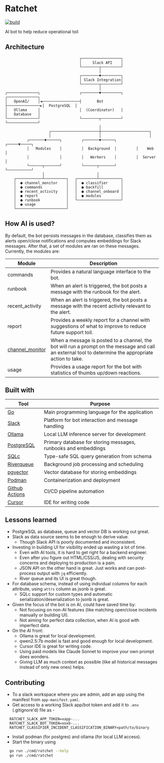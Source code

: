 # Ratchet

[![build](https://github.com/dynoinc/ratchet/actions/workflows/build.yml/badge.svg?branch=main)](https://github.com/dynoinc/ratchet/actions/workflows/build.yml)

AI bot to help reduce operational toil

## Architecture

```
                                  ┌──────────────────┐
                                  │     Slack API    │
                                  └────────┬─────────┘
                                           │
                                  ┌────────▼─────────┐
                                  │ Slack Integration│
                                  └────────┬─────────┘
                                           │
┌──────────────┐                  ┌────────▼─────────┐                ┌──────────────┐
│   OpenAI/    │◄─────────────────┤       Bot        ├───────────────►│  PostgreSQL  │
│   Ollama     │                  │  (Coordinator)   │                │   Database   │
└──────────────┘                  └────────┬─────────┘                └──────────────┘
                                           │
                    ┌──────────────────────┼──────────────────────┐
                    │                      │                      │
          ┌───────▼──────┐         ┌───────▼──────┐         ┌─────▼─────┐
          │   Modules    │         │  Background  │         │    Web    │
          │              │         │   Workers    │         │  Server   │
          └──────┬───────┘         └──────┬───────┘         └───────────┘
                 │                        │
    ┌────────────┴──────────┐   ┌─────────┴──────────┐
    │  ● channel_monitor    │   │  ● classifier      │
    │  ● commands           │   │  ● backfill        │
    │  ● recent_activity    │   │  ● channel_onboard │
    │  ● report             │   │  ● modules         │
    │  ● runbook            │   └────────────────────┘
    │  ● usage              │
    └───────────────────────┘
```

## How AI is used?

By default, the bot persists messages in the database, classifies them as alerts open/close notifications
and computes embeddings for Slack messages. After that, a set of modules are ran on these messages. Currently, the
modules are:

| Module                                                        | Description                                                                                                                                            |
|---------------------------------------------------------------|--------------------------------------------------------------------------------------------------------------------------------------------------------|
| commands                                                      | Provides a natural language interface to the bot.                                                                                                      |
| runbook                                                       | When an alert is triggered, the bot posts a message with the runbook for the alert.                                                                    |
| recent_activity                                               | When an alert is triggered, the bot posts a message with the recent activity relevant to the alert.                                                    |
| report                                                        | Provides a weekly report for a channel with suggestions of what to improve to reduce future support toil.                                              |
| [channel_monitor](internal/modules/channel_monitor/README.md) | When a message is posted to a channel, the bot will run a prompt on the message and call an external tool to determine the appropriate action to take. |
| usage                                                         | Provides a usage report for the bot with statistics of thumbs up/down reactions.                                                                       |

## Built with

| Tool                                                  | Purpose                                                        |
|-------------------------------------------------------|----------------------------------------------------------------|
| [Go](https://go.dev/)                                 | Main programming language for the application                  |
| [Slack](https://slack.com/)                           | Platform for bot interaction and message handling              |
| [Ollama](https://ollama.com/)                         | Local LLM inference server for development                     |
| [PostgreSQL](https://www.postgresql.org/)             | Primary database for storing messages, runbooks and embeddings |
| [SQLc](https://sqlc.dev/)                             | Type-safe SQL query generation from schema                     |
| [Riverqueue](http://riverqueue.com/)                  | Background job processing and scheduling                       |
| [pgvector](https://github.com/pgvector/pgvector)      | Vector database for storing embeddings                         |
| [Podman](https://podman.io/)                          | Containerization and deployment                                |
| [Github Actions](https://github.com/features/actions) | CI/CD pipeline automation                                      |
| [Cursor](https://www.cursor.com/)                     | IDE for writing code                                           |

## Lessons learned

* PostgreSQL as database, queue and vector DB is working out great.
* Slack as data source seems to be enough to derive value.
    * Though Slack API is poorly documented and inconsistent.
* Investing in building UI for visibility ended up wasting a lot of time.
    * Even with AI tools, it is hard to get right for a backend engineer.
    * Even after you figure out HTML/CSS/JS, dealing with security concerns and deploying to production is a pain.
    * JSON API on the other hand is great. Just works and can post-process output with `jq` efficiently.
    * River queue and its UI is great though.
* For database schema, instead of using individual columns for each attribute, using `attrs` column as jsonb is great.
    * SQLc support for custom types and automatic serialization/deserialization to jsonb is great.
* Given the focus of the bot is on AI, could have saved time by:
    * Not focusing on non-AI features (like matching open/close incidents manually or building UI).
    * Not aiming for perfect data collection, when AI is good with imperfect data.
* On the AI front:
    * Ollama is great for local development.
    * qwen2.5:7b model is fast and good enough for local development.
    * Cursor IDE is great for writing code.
    * Using paid models like Claude Sonnet to improve your own prompt does wonders.
    * Giving LLM as much context as possible (like all historical messages instead of only new ones) helps.

## Contributing

* To a slack workspace where you are admin, add an app using the manifest from `app-manifest.yaml`.
* Get access to a working Slack app/bot token and add it to `.env` (.gitignore'd) file as -

```
  RATCHET_SLACK_APP_TOKEN=xapp-...
  RATCHET_SLACK_BOT_TOKEN=xoxb-...
  RATCHET_CLASSIFIER_INCIDENT_CLASSIFICATION_BINARY=path/to/binary
```

* Install podman (for postgres) and ollama (for local LLM access).
* Start the binary using

```bash
  go run ./cmd/ratchet --help
  go run ./cmd/ratchet
```
